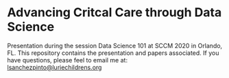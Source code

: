 # Advancing Critcal Care through Data Science
Presentation during the session Data Science 101 at SCCM 2020 in Orlando, FL. This repository contains the presentation and papers associated.
If you have questions, please feel to email me at: lsanchezpinto@luriechildrens.org
